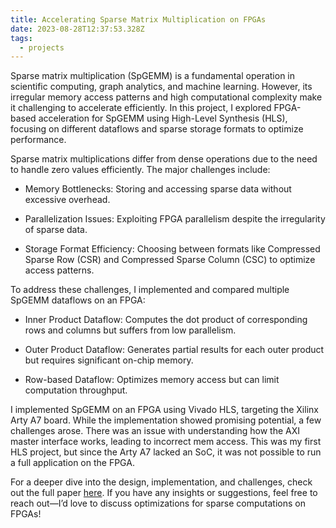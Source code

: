```yaml
---
title: Accelerating Sparse Matrix Multiplication on FPGAs
date: 2023-08-28T12:37:53.328Z
tags:
  - projects
---
```


Sparse matrix multiplication (SpGEMM) is a fundamental operation in scientific computing, graph analytics, and machine learning. However, its irregular memory access patterns and high computational complexity make it challenging to accelerate efficiently. In this project, I explored FPGA-based acceleration for SpGEMM using High-Level Synthesis (HLS), focusing on different dataflows and sparse storage formats to optimize performance.

Sparse matrix multiplications differ from dense operations due to the need to handle zero values efficiently. The major challenges include:

- Memory Bottlenecks: Storing and accessing sparse data without excessive overhead.

- Parallelization Issues: Exploiting FPGA parallelism despite the irregularity of sparse data.

- Storage Format Efficiency: Choosing between formats like Compressed Sparse Row (CSR) and Compressed Sparse Column (CSC) to optimize access patterns.

To address these challenges, I implemented and compared multiple SpGEMM dataflows on an FPGA:

- Inner Product Dataflow: Computes the dot product of corresponding rows and columns but suffers from low parallelism.

- Outer Product Dataflow: Generates partial results for each outer product but requires significant on-chip memory.

- Row-based Dataflow: Optimizes memory access but can limit computation throughput.

I implemented SpGEMM on an FPGA using Vivado HLS, targeting the Xilinx Arty A7 board. While the implementation showed promising potential, a few challenges arose. There was an issue with understanding how the AXI master interface works, leading to incorrect mem access. This was my first HLS project, but since the Arty A7 lacked an SoC, it was not possible to run a full application on the FPGA.

For a deeper dive into the design, implementation, and challenges, check out the full paper [here](https://drive.google.com/file/d/1_hl6ta7lshTdV9dNm-zLNECsfylJ96QZ/view?usp=drive_link). If you have any insights or suggestions, feel free to reach out—I’d love to discuss optimizations for sparse computations on FPGAs!